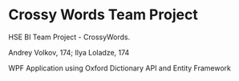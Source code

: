 # Crossy Words Team Project
HSE BI Team Project - CrossyWords. 

Andrey Volkov, 174; Ilya Loladze, 174

WPF Application using Oxford Dictionary API and Entity Framework
